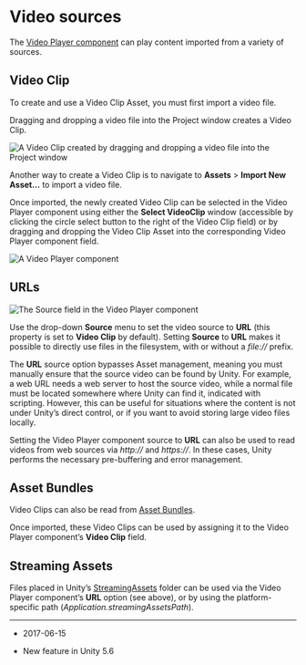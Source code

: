 # Video sources

The [Video Player component](class-VideoPlayer) can play content imported from a variety of sources.

## Video Clip

To create and use a Video Clip Asset, you must first import a video file.

Dragging and dropping a video file into the Project window creates a Video Clip.

![A Video Clip created by dragging and dropping a video file into the Project window](../uploads/Main/Video-7.png)


Another way to create a Video Clip is to navigate to __Assets__ > __Import New Asset...__ to import a video file. 

Once imported, the newly created Video Clip can be selected in the Video Player component using either the __Select VideoClip__ window (accessible by clicking the circle select button to the right of the Video Clip field) or by dragging and dropping the Video Clip Asset into the corresponding Video Player component field.

![A **Video Player** component](../uploads/Main/Video-8.png)


## URLs

![The Source field in the Video Player component](../uploads/Main/Video-9.png)


Use the drop-down __Source__ menu to set the video source to __URL__ (this property is set to __Video Clip__ by default). Setting __Source__ to __URL__ makes it possible to directly use files in the filesystem, with or without a *file://* prefix. 

The __URL__ source option bypasses Asset management, meaning you must manually ensure that the source video can be found by Unity. For example, a web URL needs a web server to host the source video, while a normal file must be located somewhere where Unity can find it, indicated with scripting. However, this can be useful for situations where the content is not under Unity’s direct control, or if you want to avoid storing large video files locally.

Setting the Video Player component source to __URL__ can also be used to read videos from web sources via *http://* and *https://*. In these cases, Unity performs the necessary pre-buffering and error management.

## Asset Bundles

Video Clips can also be read from [Asset Bundles](AssetBundlesIntro). 

Once imported, these Video Clips can be used by assigning it to the Video Player component’s __Video Clip__ field. 

## Streaming Assets

Files placed in Unity’s [StreamingAssets](StreamingAssets) folder can be used via the Video Player component’s __URL__ option (see above), or by using the platform-specific path (*Application.streamingAssetsPath*).


---

* <span class="page-edit">2017-06-15 <!-- include IncludeTextNewPageSomeEdit --></span>

* <span class="page-history">New feature in Unity 5.6</span>